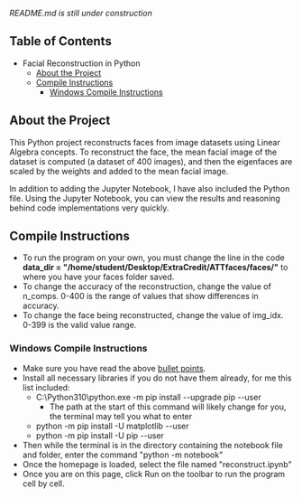*README.md is still under construction*

## Table of Contents
- Facial Reconstruction in Python
  * [About the Project](#about-the-project)
  * [Compile Instructions](#compile-instructions)
    * [Windows Compile Instructions](#windows-compile-instructions)

## About the Project
This Python project reconstructs faces from image datasets using Linear Algebra concepts. To reconstruct the face, the mean facial image of the dataset is computed (a dataset of 400 images), and then the eigenfaces are scaled by the weights and added to the mean facial image.

In addition to adding the Jupyter Notebook, I have also included the Python file. Using the Jupyter Notebook, you can view the results and reasoning behind code implementations very quickly.

## Compile Instructions
* To run the program on your own, you must change the line in the code **data_dir = "/home/student/Desktop/ExtraCredit/ATTfaces/faces/"** to where you have your faces folder saved.
* To change the accuracy of the reconstruction, change the value of n_comps. 0-400 is the range of values that show differences in accuracy.
* To change the face being reconstructed, change the value of img_idx. 0-399 is the valid value range.

### Windows Compile Instructions
 * Make sure you have read the above [bullet points](#compile-instructions).
 * Install all necessary libraries if you do not have them already, for me this list included:
   * C:\Python310\python.exe -m pip install --upgrade pip --user
     * The path at the start of this command will likely change for you, the terminal may tell you what to enter
   * python -m pip install -U matplotlib --user
   * python -m pip install -U pip --user
 * Then while the terminal is in the directory containing the notebook file and folder, enter the command "python -m notebook"
 * Once the homepage is loaded, select the file named "reconstruct.ipynb"
 * Once you are on this page, click Run on the toolbar to run the program cell by cell.
